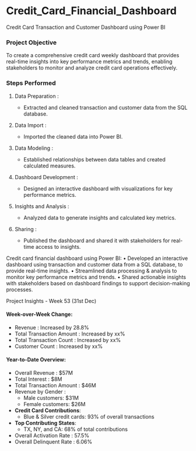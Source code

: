 # Credit_Card_Financial_Dashboard
Credit Card Transaction and Customer Dashboard using Power BI

### Project Objective
To create a comprehensive credit card weekly dashboard that provides real-time insights into key performance metrics and trends, enabling stakeholders to monitor and analyze credit card operations effectively.

### Steps Performed
1. Data Preparation :
   - Extracted and cleaned transaction and customer data from the SQL database.
     
2. Data Import :
   - Imported the cleaned data into Power BI.
   
3. Data Modeling :
   - Established relationships between data tables and created calculated measures.

4. Dashboard Development :
   - Designed an interactive dashboard with visualizations for key performance metrics.

5. Insights and Analysis :
   - Analyzed data to generate insights and calculated key metrics.

6. Sharing :
   - Published the dashboard and shared it with stakeholders for real-time access to insights.


Credit card financial dashboard using Power BI:
• Developed an interactive dashboard using 
transaction and customer data from a SQL database, 
to provide real-time insights. 
• Streamlined data processing & analysis to monitor 
key performance metrics and trends.
• Shared actionable insights with stakeholders based 
on dashboard findings to support decision-making 
processes.

 Project Insights - Week 53 (31st Dec)
#### Week-over-Week Change:
- Revenue : Increased by 28.8%
- Total Transaction Amount : Increased by xx%
- Total Transaction Count : Increased by xx%
- Customer Count : Increased by xx%

#### Year-to-Date Overview:
- Overall Revenue : $57M
- Total Interest : $8M
- Total Transaction Amount : $46M
- Revenue by Gender : 
  - Male customers: $31M
  - Female customers: $26M
- **Credit Card Contributions**:
  - Blue & Silver credit cards: 93% of overall transactions
- **Top Contributing States**:
  - TX, NY, and CA: 68% of total contributions
- Overall Activation Rate : 57.5%
- Overall Delinquent Rate : 6.06%
